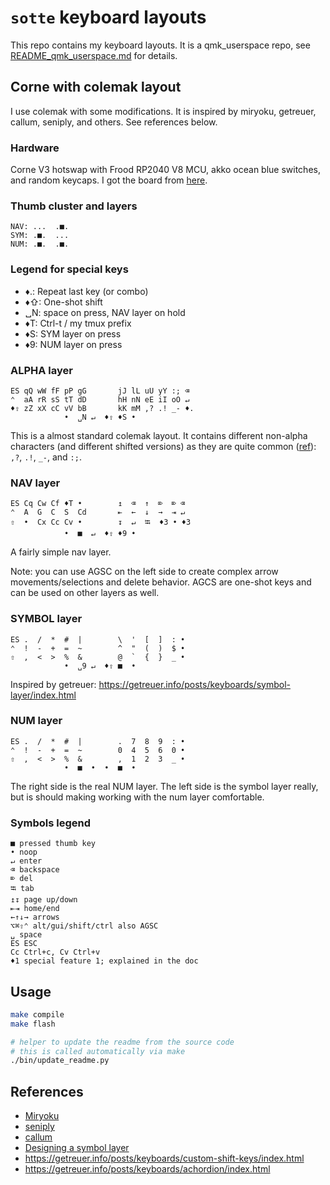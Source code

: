 # `sotte` keyboard layouts

This repo contains my keyboard layouts.
It is a qmk_userspace repo, see [README_qmk_userspace.md](README_qmk_userspace.md) for details.

## Corne with colemak layout

I use colemak with some modifications.
It is inspired by miryoku, getreuer, callum, seniply, and others.
See references below.

### Hardware

Corne V3 hotswap with Frood RP2040 V8 MCU, akko ocean blue switches, and random keycaps.
I got the board from [here](https://42keebs.eu/shop/kits/pro-micro-based/corne-cherry-v3-hotswap-split-ergo-40-kit/).

<!-- REPLACE_MARKER_START -->
### Thumb cluster and layers

```text
NAV: ...  .■.
SYM: .■.  ...
NUM: .■.  .■.
```
### Legend for special keys

- ♦.: Repeat last key (or combo)
- ♦⇧: One-shot shift
- ␣N: space on press, NAV layer on hold
- ♦T: Ctrl-t / my tmux prefix
- ♦S: SYM layer on press
- ♦9: NUM layer on press

### ALPHA layer

```text
ES qQ wW fF pP gG       jJ lL uU yY :; ⌫
⌃  aA rR sS tT dD       hH nN eE iI oO ↵
♦⇧ zZ xX cC vV bB       kK mM ,? .! _- ♦.
            •  ␣N ↵  ♦⇧ ♦S •
```

This is a almost standard colemak layout.
It contains different non-alpha characters (and different shifted versions)
as they are quite common ([ref](https://getreuer.info/posts/keyboards/symbol-layer/index.html#symbol-character-frequencies)):
`,?`, `.!`, `_-`, and `:;`.


### NAV layer

```text
ES Cq Cw Cf ♦T •        ↥  ⌫  ↑  ⌦  ⌦ ⌫
⌃  A  G  C  S  Cd       ⇤  ←  ↓  →  ⇥ ↵
⇧  •  Cx Cc Cv •        ↧  ↵  ⭾  ♦3 • ♦3
            •  ■  ↵  ♦⇧ ♦9 •
```

A fairly simple nav layer.

Note: you can use AGSC on the left side to create complex arrow movements/selections
and delete behavior.
AGCS are one-shot keys and can be used on other layers as well.


### SYMBOL layer

```text
ES .  /  *  #  |        \  '  [  ]  : •
⌃  !  -  +  =  ~        ^  "  (  )  $ •
⇧  ,  <  >  %  &        @  `  {  }  _ •
            •  ␣9 ↵  ♦⇧ ■  •
```

Inspired by getreuer:
https://getreuer.info/posts/keyboards/symbol-layer/index.html


### NUM layer

```text
ES .  /  *  #  |        .  7  8  9  : •
⌃  !  -  +  =  ~        0  4  5  6  0 •
⇧  ,  <  >  %  &        ,  1  2  3  _ •
            •  ■  •  •  ■  •
```

The right side is the real NUM layer.
The left side is the symbol layer really,
but is should making working with the num layer comfortable.

### Symbols legend

```text
■ pressed thumb key
• noop
↵ enter
⌫ backspace
⌦ del
⭾ tab
↥↧ page up/down
⇤⇥ home/end
←↑↓→ arrows
⌥⌘⇧⌃ alt/gui/shift/ctrl also AGSC
␣ space
ES ESC
Cc Ctrl+c, Cv Ctrl+v
♦1 special feature 1; explained in the doc
```

<!-- REPLACE_MARKER_END -->

## Usage

```bash
make compile
make flash

# helper to update the readme from the source code
# this is called automatically via make
./bin/update_readme.py
```

## References

- [Miryoku](https://github.com/manna-harbour/miryoku)
- [seniply](https://stevep99.github.io/seniply/)
- [callum](https://keymapdb.com/keymaps/callum_oakley/)
- [Designing a symbol layer](https://getreuer.info/posts/keyboards/symbol-layer/index.html)
- https://getreuer.info/posts/keyboards/custom-shift-keys/index.html
- https://getreuer.info/posts/keyboards/achordion/index.html